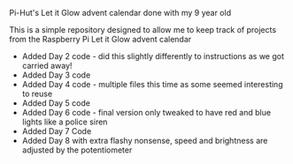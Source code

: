Pi-Hut's Let it Glow advent calendar done with my 9 year old

This is a simple repository designed to allow me to keep track of projects from the Raspberry Pi Let it Glow advent calendar

* Added Day 2 code - did this slightly differently to instructions as we got carried away!
* Added Day 3 code 
* Added Day 4 code - multiple files this time as some seemed interesting to reuse
* Added Day 5 code
* Added Day 6 code - final version only tweaked to have red and blue lights like a police siren
* Added Day 7 Code
* Added Day 8 with extra flashy nonsense, speed and brightness are adjusted by the potentiometer